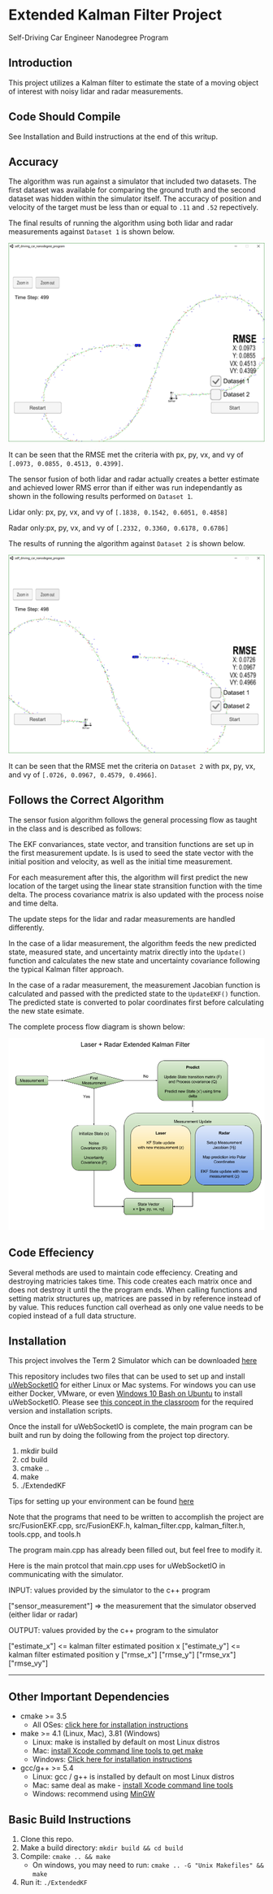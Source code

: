 # Extended Kalman Filter Project
Self-Driving Car Engineer Nanodegree Program

## Introduction

This project utilizes a Kalman filter to estimate the state of a moving object of interest with noisy lidar and radar measurements.

## Code Should Compile

See Installation and Build instructions at the end of this writup.

## Accuracy

The algorithm was run against a simulator that included two datasets.  The first dataset was available for comparing the ground truth and the second dataset was hidden within the simulator itself. The accuracy of position and velocity of the target must be less than or equal to ```.11``` and ```.52``` repectively.

The final results of running the algorithm using both lidar and radar measurements against ```Dataset 1``` is shown below.

![alt text](./dataset_1.png "Dataset 1 Laser and Radar EKF Results")

It can be seen that the RMSE met the criteria with px, py, vx, and vy of ```[.0973, 0.0855, 0.4513, 0.4399]```.

The sensor fusion of both lidar and radar actually creates a better estimate and achieved lower RMS error than if either was run independantly as shown in the following results performed on ```Dataset 1```.

Lidar only: px, py, vx, and vy of ```[.1838, 0.1542, 0.6051, 0.4858]```

Radar only:px, py, vx, and vy of ```[.2332, 0.3360, 0.6178, 0.6786]```

The results of running the algorithm against ```Dataset 2``` is shown below.

![alt text](./dataset_2.png "Dataset 2 Laser and Radar EKF Results")

It can be seen that the RMSE met the criteria on ```Dataset 2``` with px, py, vx, and vy of ```[.0726, 0.0967, 0.4579, 0.4966]```.


## Follows the Correct Algorithm

The sensor fusion algorithm follows the general processing flow as taught in the class and is described as follows:

The EKF convariances, state vector, and transition functions are set up in the first measurement update. Is is used to seed the state vector with the initial position and velocity, as well as the initial time measurement.

For each measurement after this, the algorithm will first predict the new location of the target using the linear state stransition function with the time delta.  The process covariance matrix is also updated with the process noise and time delta. 

The update steps for the lidar and radar measurements are handled differently.

In the case of a lidar measurement, the algorithm feeds the new predicted state, measured state, and uncertainty matrix directly into the ```Update()``` function and calculates the new state and uncertainty covariance following the typical Kalman filter approach.

In the case of a radar measurement, the measurement Jacobian function is calculated and passed with the predicted state to the ```UpdateEKF()``` function.  The predicted state is converted to polar coordinates first before calculating the new state esimate.

The complete process flow diagram is shown below:

![alt text](./LR_EKF_flow.png "Laser and Radar Exteneded Kalman Filter Flow Diagram")

## Code Effeciency

Several methods are used to maintain code effeciency.  Creating and destroying matricies takes time.  This code creates each matrix once and does not destroy it until the the program ends.  When calling functions and setting matrix structures up, matrices are passed in by reference instead of by value.  This reduces function call overhead as only one value needs to be copied instead of a full data structure.

## Installation

This project involves the Term 2 Simulator which can be downloaded [here](https://github.com/udacity/self-driving-car-sim/releases)

This repository includes two files that can be used to set up and install [uWebSocketIO](https://github.com/uWebSockets/uWebSockets) for either Linux or Mac systems. For windows you can use either Docker, VMware, or even [Windows 10 Bash on Ubuntu](https://www.howtogeek.com/249966/how-to-install-and-use-the-linux-bash-shell-on-windows-10/) to install uWebSocketIO. Please see [this concept in the classroom](https://classroom.udacity.com/nanodegrees/nd013/parts/40f38239-66b6-46ec-ae68-03afd8a601c8/modules/0949fca6-b379-42af-a919-ee50aa304e6a/lessons/f758c44c-5e40-4e01-93b5-1a82aa4e044f/concepts/16cf4a78-4fc7-49e1-8621-3450ca938b77) for the required version and installation scripts.

Once the install for uWebSocketIO is complete, the main program can be built and run by doing the following from the project top directory.

1. mkdir build
2. cd build
3. cmake ..
4. make
5. ./ExtendedKF

Tips for setting up your environment can be found [here](https://classroom.udacity.com/nanodegrees/nd013/parts/40f38239-66b6-46ec-ae68-03afd8a601c8/modules/0949fca6-b379-42af-a919-ee50aa304e6a/lessons/f758c44c-5e40-4e01-93b5-1a82aa4e044f/concepts/23d376c7-0195-4276-bdf0-e02f1f3c665d)

Note that the programs that need to be written to accomplish the project are src/FusionEKF.cpp, src/FusionEKF.h, kalman_filter.cpp, kalman_filter.h, tools.cpp, and tools.h

The program main.cpp has already been filled out, but feel free to modify it.

Here is the main protcol that main.cpp uses for uWebSocketIO in communicating with the simulator.

INPUT: values provided by the simulator to the c++ program

["sensor_measurement"] => the measurement that the simulator observed (either lidar or radar)

OUTPUT: values provided by the c++ program to the simulator

["estimate_x"] <= kalman filter estimated position x
["estimate_y"] <= kalman filter estimated position y
["rmse_x"]
["rmse_y"]
["rmse_vx"]
["rmse_vy"]

---

## Other Important Dependencies

* cmake >= 3.5
  * All OSes: [click here for installation instructions](https://cmake.org/install/)
* make >= 4.1 (Linux, Mac), 3.81 (Windows)
  * Linux: make is installed by default on most Linux distros
  * Mac: [install Xcode command line tools to get make](https://developer.apple.com/xcode/features/)
  * Windows: [Click here for installation instructions](http://gnuwin32.sourceforge.net/packages/make.htm)
* gcc/g++ >= 5.4
  * Linux: gcc / g++ is installed by default on most Linux distros
  * Mac: same deal as make - [install Xcode command line tools](https://developer.apple.com/xcode/features/)
  * Windows: recommend using [MinGW](http://www.mingw.org/)

## Basic Build Instructions

1. Clone this repo.
2. Make a build directory: `mkdir build && cd build`
3. Compile: `cmake .. && make` 
   * On windows, you may need to run: `cmake .. -G "Unix Makefiles" && make`
4. Run it: `./ExtendedKF `
